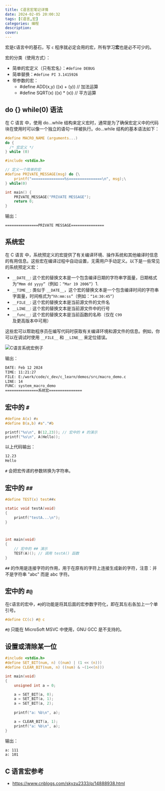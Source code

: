 ```yaml
---
title: C语言宏笔记详情
date: 2024-02-05 20:00:32
tags: [C语言,宏]
categories: 编程
description:
cover:
---
```


宏是`C`语言中的基石，写 `c` 程序就必定会用的宏，所有学习**宏**也是必不可少的。

宏的分类（使用方式）：

- 简单的宏定义（只有宏名）：`#define DEBUG`
- 简单替换：`#define PI 3.1415926`
- 带参数的宏：
  - #define ADD(x,y) ((x) + (y)) 	// 加法运算
  - #define SQRT(x)  ((x) * (x)) 	// 平方运算

## do {} while(0) 语法

在 C 语言 中，使用 do…while 结构来定义宏时，通常是为了确保宏定义中的代码块在使用时可以像一个独立的语句一样被执行。do…while 结构的基本语法如下：

```c
#define MACRO_NAME (arguments...)
do {
  /* 宏定义 */
} while (0)
```

```c
#include <stdio.h>

// 定义一个简单的宏
#define PRIVATE_MESSAGE(msg) do {\
    printf("===============%s===============\n", msg);\
} while(0)

int main() {
    PRIVATE_MESSAGE("PRIVATE MESSAGE");
    return 0;
}
```

输出：

```bash
===============PRIVATE MESSAGE===============
```

## 系统宏

在 C 语言 中，系统预定义的宏提供了有关编译环境、操作系统和其他编译时信息的有用信息。这些宏在编译过程中自动设置，无需用户手动定义。以下是一些常见的系统预定义宏：

- `__DATE__`: 这个宏的替换文本是一个包含编译日期的字符串字面量，日期格式为`“Mmm dd yyyy”`（例如：`“Mar 19 2006”`）1.
- `__TIME__`: 类似于 `__DATE__`，这个宏的替换文本是一个包含编译时间的字符串字面量，时间格式为`“hh:mm:ss”`（例如：`“14:30:45”`）
- `__FILE__`: 这个宏的替换文本是当前源文件的文件名
- `__LINE__`: 这个宏的替换文本是当前源文件中的行号
- `__func__`: 这个宏的替换文本是当前函数的名称（仅在 `C99` 及更高版本中可用）

这些宏可以帮助程序员在编写代码时获取有关编译环境和源文件的信息。例如，你可以在调试时使用 `__FILE__` 和 `__LINE__` 来定位错误。

![C语言系统宏例子](/img/post_img/c_macro_001.png)

输出：

```bash
DATE: Feb 12 2024
TIME: 11:21:27
FILE: E:/work/code/c_dev/c_learn/demos/src/macro_demo.c
LINE: 14
FUNC: system_macro_demo
===============系统宏===============
```

## 宏中的 `#`

```c
#define A(x) #x
#define B(a,b) #a"."#b

printf("%s\n", B(12,23)); // 宏中的 # 的演示
printf("%s\n", A(Hello));
```

以上代码输出：

```bash
12.23
Hello
```

`#` 会把宏传递的参数转换为字符串。

## 宏中的 `##`

```c
#define TEST(x) test##x

static void testA(void)
{
    printf("testA...\n");
}



int main(void)
{
    // 宏中的 ## 演示
    TEST(A)(); // 调用 testA() 函数
}
```

`##` 的作用是连接字符的作用，用于在原有的字符上连接生成新的字符，注意：并不是字符串 "abc" 而是 abc 字符。

## 宏中的 `#@`

在`C`语言的宏中，`#@`的功能是将其后面的宏参数字符化，即在其左右各加上一个单引号。

```c
#define CC(c) #@ c
```

`#@` 只能在 MicroSoft MSVC 中使用，GNU GCC 是不支持的。

## 设置或清除某一位

```c
#include <stdio.h>
#define SET_BIT(num, n) ((num) | (1 << (n)))
#define CLEAR_BIT(num, n) ((num) & ~(1<<(n)))

int main(void)
{
    unsigned int a = 0;

    a = SET_BIT(a, 0);
    a = SET_BIT(a, 1);
    a = SET_BIT(a, 2);
    
    printf("a: %b\n", a);

    a = CLEAR_BIT(a, 1);
    printf("a: %b\n", a);
}
```

输出：

```bash
a: 111
a: 101
```

## C 语言宏参考

- https://www.cnblogs.com/skyzu2333/p/14888938.html
